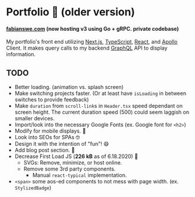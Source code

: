 # Portfolio 👀 (older version)

#### [fabianswe.com](https://www.fabianswe.com) (now hosting v3 using Go + gRPC. private codebase)

 My portfolio's front end utilizing [Next.js](https://nextjs.org/), [TypeScript](https://www.typescriptlang.org/), [React](http://reactjs.org/), and [Apollo](http://apollographql.com/) Client. It makes query calls to my backend [GraphQL](http://graphql.org/) API to display information.

## TODO

* Better loading. (animation vs. splash screen)
* Make switching projects faster. (Or at least have `isLoading` in between switches to provide feedback)
* Make `duration` from `scroll-link`s in `Header.tsx` speed dependant on screen height. The current duration speed (500) could seem laggish on smaller devices.
* Import/look into the necessary Google Fonts (ex. Google font for `<h2>`)
* Modify for mobile displays. 📱
* Look into SEOs for SPAs 🤓
* Design it with the intention of "fun"! 😄
* Add blog post section. 📄
* Decrease First Load JS (**226 kB** as of 6.18.2020) 🐌
  * SVGs: Remove, minimize, or host online.
  * Remove some 3rd party components.
    * Manual `react-typical` implementation.
* `<span>` some aos-ed components to not mess with page width. (ex. `StylizedBadge`)
